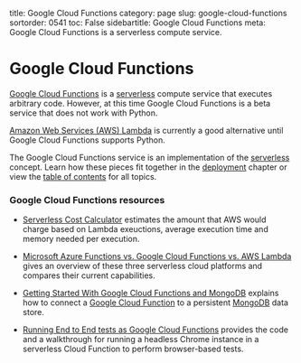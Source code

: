 title: Google Cloud Functions
category: page
slug: google-cloud-functions
sortorder: 0541
toc: False
sidebartitle: Google Cloud Functions
meta: Google Cloud Functions is a serverless compute service.


# Google Cloud Functions
[Google Cloud Functions](https://cloud.google.com/functions/docs/concepts/overview) 
is a [serverless](/serverless.html) compute service that executes arbitrary 
code. However, at this time Google Cloud Functions is a beta service that 
does not work with Python. 

[Amazon Web Services (AWS) Lambda](/aws-lambda.html) is currently a good 
alternative until Google Cloud Functions supports Python.

<div class="well see-also">The Google Cloud Functions service is an implementation of the <a href="/serverless.html">serverless</a> concept. Learn how these pieces fit together in the <a href="/deployment.html">deployment</a> chapter or view the <a href="/table-of-contents.html">table of contents</a> for all topics.</div>


### Google Cloud Functions resources
* [Serverless Cost Calculator](http://serverlesscalc.com/) estimates
  the amount that AWS would charge based on Lambda exeuctions, 
  average execution time and memory needed per execution. 

* [Microsoft Azure Functions vs. Google Cloud Functions vs. AWS Lambda](http://cloudacademy.com/blog/microsoft-azure-functions-vs-google-cloud-functions-fight-for-serverless-cloud-domination-continues/)
  gives an overview of these three serverless cloud platforms and
  compares their current capabilities.

* [Getting Started With Google Cloud Functions and MongoDB](https://thecodebarbarian.com/getting-started-with-google-cloud-functions-and-mongodb.html)
  explains how to connect a
  [Google Cloud Function](/google-cloud-functions.html) to a persistent
  [MongoDB](/mongodb.html) data store.

* [Running End to End tests as Google Cloud Functions](https://hackernoon.com/running-end-to-end-tests-as-google-cloud-functions-f5e34ffc3984)
  provides the code and a walkthrough for running a headless Chrome 
  instance in a serverless Cloud Function to perform browser-based tests.
